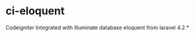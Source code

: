 ci-eloquent
===========

Codeigniter Integrated with Illuminate database eloquent from laravel 4.2.*

